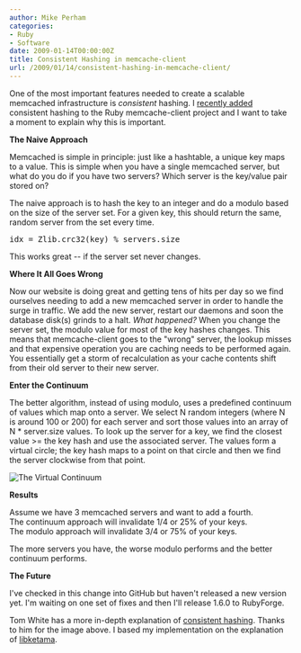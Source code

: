 ```yaml
---
author: Mike Perham
categories:
- Ruby
- Software
date: 2009-01-14T00:00:00Z
title: Consistent Hashing in memcache-client
url: /2009/01/14/consistent-hashing-in-memcache-client/
---
```


One of the most important features needed to create a scalable memcached infrastructure is *consistent* hashing. I [recently added][1] consistent hashing to the Ruby memcache-client project and I want to take a moment to explain why this is important.

**The Naive Approach**

Memcached is simple in principle: just like a hashtable, a unique key maps to a value. This is simple when you have a single memcached server, but what do you do if you have two servers? Which server is the key/value pair stored on?

The naive approach is to hash the key to an integer and do a modulo based on the size of the server set. For a given key, this should return the same, random server from the set every time.

<pre lang="ruby">idx = Zlib.crc32(key) % servers.size
</pre>

This works great -- if the server set never changes.

**Where It All Goes Wrong**

Now our website is doing great and getting tens of hits per day so we find ourselves needing to add a new memcached server in order to handle the surge in traffic. We add the new server, restart our daemons and soon the database disk(s) grinds to a halt. *What happened?* When you change the server set, the modulo value for most of the key hashes changes. This means that memcache-client goes to the "wrong" server, the lookup misses and that expensive operation you are caching needs to be performed again. You essentially get a storm of recalculation as your cache contents shift from their old server to their new server.

**Enter the Continuum**

The better algorithm, instead of using modulo, uses a predefined continuum of values which map onto a server. We select N random integers (where N is around 100 or 200) for each server and sort those values into an array of N * server.size values. To look up the server for a key, we find the closest value >= the key hash and use the associated server. The values form a virtual circle; the key hash maps to a point on that circle and then we find the server clockwise from that point.

![The Virtual Continuum][2]

**Results**

Assume we have 3 memcached servers and want to add a fourth.  
The continuum approach will invalidate 1/4 or 25% of your keys.  
The modulo approach will invalidate 3/4 or 75% of your keys.

The more servers you have, the worse modulo performs and the better continuum performs.

**The Future**

I've checked in this change into GitHub but haven't released a new version yet. I'm waiting on one set of fixes and then I'll release 1.6.0 to RubyForge.

Tom White has a more in-depth explanation of [consistent hashing][3]. Thanks to him for the image above. I based my implementation on the explanation of [libketama][4].

 [1]: http://github.com/fiveruns/memcache-client/commit/7e0744387b4136a4915cd914e79aec2497d505dc
 [2]: http://weblogs.java.net/blog/tomwhite/archive/images/consistent_hashing_1.png
 [3]: http://weblogs.java.net/blog/tomwhite/archive/2007/11/consistent_hash.html
 [4]: http://www.last.fm/user/RJ/journal/2007/04/10/rz_libketama_-_a_consistent_hashing_algo_for_memcache_clients
